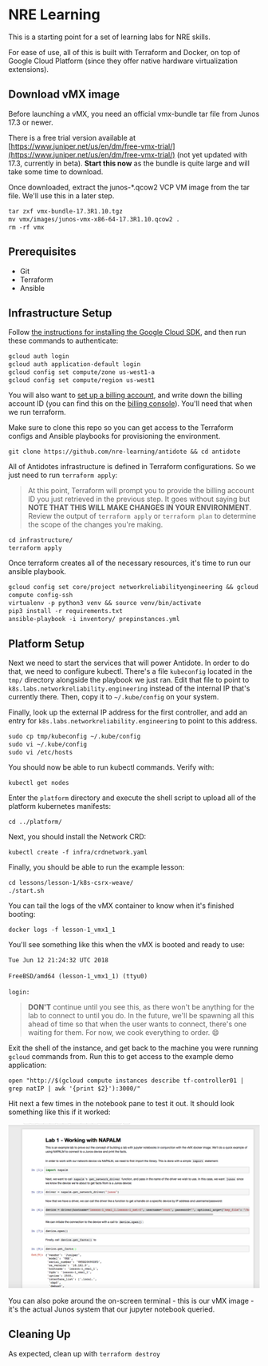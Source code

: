 # NRE Learning

This is a starting point for a set of learning labs for NRE skills.

For ease of use, all of this is built with Terraform and Docker, on top of Google Cloud Platform (since they offer native hardware virtualization extensions).

## Download vMX image

Before launching a vMX, you need an official vmx-bundle tar file from Junos 17.3 or newer.

There is a free trial version available at [https://www.juniper.net/us/en/dm/free-vmx-trial/](https://www.juniper.net/us/en/dm/free-vmx-trial/) (not yet updated with 17.3,  currently in beta). **Start this now** as the bundle is quite large and will take some time to download.

Once downloaded, extract the junos-*.qcow2 VCP VM image from the tar file. We'll use this in a later step.

```
tar zxf vmx-bundle-17.3R1.10.tgz
mv vmx/images/junos-vmx-x86-64-17.3R1.10.qcow2 .
rm -rf vmx
```

## Prerequisites

- Git
- Terraform
- Ansible

## Infrastructure Setup

Follow [the instructions for installing the Google Cloud SDK](https://cloud.google.com/sdk/gcloud/), and then run these commands to authenticate:

```
gcloud auth login
gcloud auth application-default login
gcloud config set compute/zone us-west1-a
gcloud config set compute/region us-west1
```

You will also want to [set up a billing account](https://cloud.google.com/billing/docs/how-to/manage-billing-account), and write down the billing account ID (you can find this on the [billing console](https://console.cloud.google.com/billing)). You'll need that when we run terraform.

Make sure to clone this repo so you can get access to the Terraform configs and Ansible playbooks for provisioning the environment.

```
git clone https://github.com/nre-learning/antidote && cd antidote
```

All of Antidotes infrastructure is defined in Terraform configurations. So we just need to run `terraform apply`:

> At this point, Terraform will prompt you to provide the billing account ID you just retrieved in the previous step. It goes without saying but **NOTE THAT THIS WILL MAKE CHANGES IN YOUR ENVIRONMENT**. Review the output of `terraform apply` or `terraform plan` to determine the scope of the changes you're making. 

```
cd infrastructure/
terraform apply
```

Once terraform creates all of the necessary resources, it's time to run our ansible playbook.

```
gcloud config set core/project networkreliabilityengineering && gcloud compute config-ssh
virtualenv -p python3 venv && source venv/bin/activate
pip3 install -r requirements.txt
ansible-playbook -i inventory/ prepinstances.yml
```

## Platform Setup

Next we need to start the services that will power Antidote. In order to do that, we need to configure kubectl. There's a file `kubeconfig` located in the `tmp/` directory alongside the playbook we just ran. Edit that file to point to `k8s.labs.networkreliability.engineering` instead of the internal IP that's currently there. Then, copy it to `~/.kube/config` on your system.

Finally, look up the external IP address for the first controller, and add an entry for `k8s.labs.networkreliability.engineering` to point to this address.

```
sudo cp tmp/kubeconfig ~/.kube/config
sudo vi ~/.kube/config
sudo vi /etc/hosts
```

You should now be able to run kubectl commands. Verify with:

```
kubectl get nodes
```

Enter the `platform` directory and execute the shell script to upload all of the platform kubernetes manifests:

```
cd ../platform/

```















Next, you should install the Network CRD:

```
kubectl create -f infra/crdnetwork.yaml
```

Finally, you should be able to run the example lesson:

```
cd lessons/lesson-1/k8s-csrx-weave/
./start.sh
```

You can tail the logs of the vMX container to know when it's finished booting:

```
docker logs -f lesson-1_vmx1_1
```

You'll see something like this when the vMX is booted and ready to use:

```
Tue Jun 12 21:24:32 UTC 2018

FreeBSD/amd64 (lesson-1_vmx1_1) (ttyu0)

login:
```

> **DON'T** continue until you see this, as there won't be anything for the lab to connect to until you do. In the future, we'll be spawning all this ahead of time so that when the user wants to connect, there's one waiting for them. For now, we cook everything to order. :smile:

<!-- docker logs lesson-1_vmx1_1 | grep password -->

Exit the shell of the instance, and get back to the machine you were running `gcloud` commands from. Run this to get access to the example demo application:

```
open "http://$(gcloud compute instances describe tf-controller01 | grep natIP | awk '{print $2}'):3000/"
```

Hit next a few times in the notebook pane to test it out. It should look something like this if it worked:

![](images/example_lesson1.png?raw=true "lesson1")

You can also poke around the on-screen terminal - this is our vMX image - it's the actual Junos system that our jupyter notebook queried.

## Cleaning Up

As expected, clean up with `terraform destroy`
